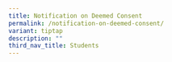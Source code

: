 ```yaml
---
title: Notification on Deemed Consent
permalink: /notification-on-deemed-consent/
variant: tiptap
description: ""
third_nav_title: Students
---
```

